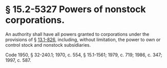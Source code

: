 # § 15.2-5327 Powers of nonstock corporations.

<p>An authority shall have all powers granted to corporations under the provisions of § <a href='http://law.lis.virginia.gov/vacode/13.1-826/'>13.1-826</a>, including, without limitation, the power to own or control stock and nonstock subsidiaries.</p><p>Code 1950, § 32-240.1; 1970, c. 554, § 15.1-1561; 1979, c. 719; 1986, c. 347; 1997, c. 587.</p>